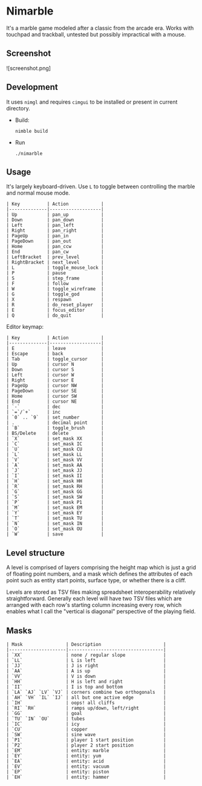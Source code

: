 # Nimarble

It's a marble game modeled after a classic from the arcade era. Works with
touchpad and trackball, untested but possibly impractical with a mouse.

## Screenshot

![screenshot.png]

## Development

It uses `nimgl` and requires `cimgui` to be installed or present in current
directory.

- Build:

    ```
    nimble build
    ```

- Run

    ```
    ./nimarble
    ```

## Usage

It's largely keyboard-driven. Use `L` to toggle between controlling the marble
and normal mouse mode.

    | Key          | Action            |
    |--------------|-------------------|
    | Up           | pan_up            |
    | Down         | pan_down          |
    | Left         | pan_left          |
    | Right        | pan_right         |
    | PageUp       | pan_in            |
    | PageDown     | pan_out           |
    | Home         | pan_ccw           |
    | End          | pan_cw            |
    | LeftBracket  | prev_level        |
    | RightBracket | next_level        |
    | L            | toggle_mouse_lock |
    | P            | pause             |
    | S            | step_frame        |
    | F            | follow            |
    | W            | toggle_wireframe  |
    | G            | toggle_god        |
    | X            | respawn           |
    | R            | do_reset_player   |
    | E            | focus_editor      |
    | Q            | do_quit           |

Editor keymap:

    | Key          | Action            |
    |--------------|-------------------|
    | E            | leave             |
    | Escape       | back              |
    | Tab          | toggle_cursor     |
    | Up           | cursor N          |
    | Down         | cursor S          |
    | Left         | cursor W          |
    | Right        | cursor E          |
    | PageUp       | cursor NW         |
    | PageDown     | cursor SE         |
    | Home         | cursor SW         |
    | End          | cursor NE         |
    | `-`          | dec               |
    | `=`/`+`      | inc               |
    | `0` .. `9`   | set_number        |
    | .            | decimal point     |
    | `B`          | toggle_brush      |
    | BS/Delete    | delete            |
    | `X`          | set_mask XX       |
    | `C`          | set_mask IC       |
    | `U`          | set_mask CU       |
    | `L`          | set_mask LL       |
    | `V`          | set_mask VV       |
    | `A`          | set_mask AA       |
    | `J`          | set_mask JJ       |
    | `I`          | set_mask II       |
    | `H`          | set_mask HH       |
    | `R`          | set_mask RH       |
    | `G`          | set_mask GG       |
    | `S`          | set_mask SW       |
    | `P`          | set_mask P1       |
    | `M`          | set_mask EM       |
    | `Y`          | set_mask EY       |
    | `T`          | set_mask TU       |
    | `N`          | set_mask IN       |
    | `O`          | set_mask OU       |
    | `W`          | save              |

## Level structure

A level is comprised of layers comprising the height map which is just a grid of
floating point numbers, and a mask which defines the attributes of each point
such as entity start points, surface type, or whether there is a cliff.

Levels are stored as TSV files making spreadsheet interoperability relatively
straightforward. Generally each level will have two TSV files which are arranged
with each row's starting column increasing every row, which enables what I call 
the "vertical is diagonal" perspective of the playing field.

## Masks

    | Mask                | Description                       |
    |---------------------|-----------------------------------|
    | `XX`                | none / regular slope              |
    | `LL`                | L is left                         |
    | `JJ`                | J is right                        |
    | `AA`                | A is up                           |
    | `VV`                | V is down                         |
    | `HH`                | H is left and right               |
    | `II`                | I is top and bottom               |
    | `LA` `AJ` `LV` `VJ` | corners combine two orthogonals   |
    | `AH` `VH` `IL` `IJ` | all but one active edge           |
    | `IH`                | oops! all cliffs                  |
    | `RI` `RH`           | ramps up/down, left/right         |
    | `GG`                | goal                              |
    | `TU` `IN` `OU`      | tubes                             |
    | `IC`                | icy                               |
    | `CU`                | copper                            |
    | `SW`                | sine wave                         |
    | `P1`                | player 1 start position           |
    | `P2`                | player 2 start position           |
    | `EM`                | entity: marble                    |
    | `EY`                | entity: yum                       |
    | `EA`                | entity: acid                      |
    | `EV`                | entity: vacuum                    |
    | `EP`                | entity: piston                    |
    | `EH`                | entity: hammer                    |


